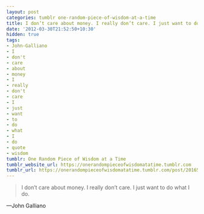 ```yaml
---
layout: post
categories: tumblr one-random-piece-of-wisdom-at-a-time
title: I don’t care about money. I really don’t care. I just want to do what I do.
date: '2012-03-30T21:52:50+10:30'
hidden: true
tags:
- John-Galliano
- I
- don't
- care
- about
- money
- I
- really
- don't
- care
- I
- just
- want
- to
- do
- what
- I
- do
- quote
- wisdom
tumblr: One Random Piece of Wisdom at a Time
tumblr_website_url: https://onerandompieceofwisdomatatime.tumblr.com
tumblr_url: https://onerandompieceofwisdomatatime.tumblr.com/post/20165997180/i-dont-care-about-money-i-really-dont-care-i
---
```

> I don’t care about money. I really don’t care. I just want to do what I do.

—John Galliano
